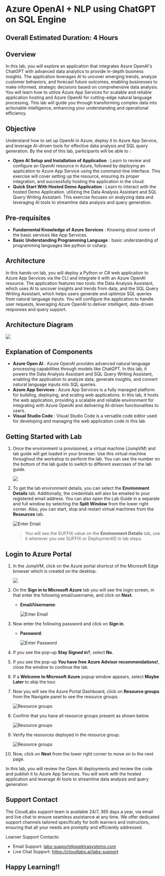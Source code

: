 # Azure OpenAI + NLP using ChatGPT on SQL Engine

## Overall Estimated Duration: 4 Hours

## Overview

In this lab, you will explore an application that integrates Azure OpenAI's ChatGPT with advanced data analytics to provide in-depth business insights. The application leverages AI to uncover emerging trends, analyze customer behaviors, and forecast future outcomes, enabling businesses to make informed, strategic decisions based on comprehensive data analysis. You will learn how to utilize Azure App Services for scalable and reliable application hosting and Azure OpenAI for cutting-edge natural language processing. This lab will guide you through transforming complex data into actionable intelligence, enhancing your understanding and operational efficiency.

## Objective

Understand how to set up OpenAI in Azure, deploy it to Azure App Service, and leverage AI-driven tools for effective data analysis and SQL query generation. By the end of this lab, participants will be able to : 

- **Open AI Setup and Installation of Application** : Learn to review and configure an OpenAI resource in Azure, followed by deploying an application to Azure App Service using the command-line interface. This exercise will cover setting up the resource, ensuring its proper integration, and successfully hosting the application in the cloud.
- **Quick Start With Hosted Demo Application** : Learn to interact with the hosted Demo Application, utilizing the Data Analysis Assistant and SQL Query Writing Assistant. This exercise focuses on analyzing data and leveraging AI tools to streamline data analysis and query generation.

## Pre-requisites
- **Fundamental Knowledge of Azure Services** : Knowing about some of the basic services like App Services.
- **Basic Understanding Programming Language** : basic understanding of programming languages like python or csharp.

## Architecture

In this hands-on lab, you will deploy a Python or C# web application to Azure App Services via the CLI and integrate it with an Azure OpenAI resource. The application features two tools: the Data Analysis Assistant, which uses AI to uncover insights and trends from data, and the SQL Query Writing Assistant, which helps users generate and optimize SQL queries from natural language inputs. You will configure the application to handle user requests, leveraging Azure OpenAI to deliver intelligent, data-driven responses and query support.

## Architecture Diagram

![](/images/updatedss1.png)

## Explanation of Components
- **Azure Open AI** : Azure OpenAI provides advanced natural language processing capabilities through models like ChatGPT. In this lab, it powers the Data Analysis Assistant and SQL Query Writing Assistant, enabling the application to analyze data, generate insights, and convert natural language inputs into SQL queries.
- **Azure App Services** : Azure App Services is a fully managed platform for building, deploying, and scaling web applications. In this lab, it hosts the web application, providing a scalable and reliable environment for integrating with Azure OpenAI and delivering AI-driven functionalities to users.
- **Visual Studio Code** : Visual Studio Code is a versatile code editor used for developing and managing the web application code in this lab.

## Getting Started with Lab

1. Once the environment is provisioned, a virtual machine (JumpVM) and lab guide will get loaded in your browser. Use this virtual machine throughout the workshop to perform the lab. You can see the number on the bottom of the lab guide to switch to different exercises of the lab guide.

   ![](images/getstartpage-01.png)
 
1. To get the lab environment details, you can select the **Environment Details** tab. Additionally, the credentials will also be emailed to your registered email address. You can also open the Lab Guide in a separate and full window by selecting the **Split Window** from the lower right corner. Also, you can start, stop and restart virtual machines from the **Resources** tab.

   ![](images/getstartpage-02.png "Enter Email")
 
   > You will see the SUFFIX value on the **Environment Details** tab, use it wherever you see SUFFIX or DeploymentID in lab steps.
 
## Login to Azure Portal

1. In the JumpVM, click on the Azure portal shortcut of the Microsoft Edge browser which is created on the desktop.

   ![](images/updated1.png)
   
1. On the **Sign in to Microsoft Azure** tab you will see the login screen, in that enter the following email/username, and click on **Next**. 

   * **Email/Username**: <inject key="AzureAdUserEmail"></inject>
   
      ![](images/signin-uname.png "Enter Email")
     
1. Now enter the following password and click on **Sign in**.
   
   * **Password**: <inject key="AzureAdUserPassword"></inject>
   
      ![](images/signin-pword.png "Enter Password")
     
1. If you see the pop-up **Stay Signed in?**, select **No**.

1. If you see the pop-up **You have free Azure Advisor recommendations!**, close the window to continue the lab.

1. If a **Welcome to Microsoft Azure** popup window appears, select **Maybe Later** to skip the tour.
   
1. Now you will see the Azure Portal Dashboard, click on **Resource groups** from the Navigate panel to see the resource groups.

   ![](images/select-rg.png "Resource groups")
   
1. Confirm that you have all resource groups present as shown below.

   ![](images/open-sql-rg.png "Resource groups")
   
1. Verify the resources deployed in the resource group.

   ![](images/resources.png "Resource groups")
   
1. Now, click on **Next** from the lower right corner to move on to the next page.

In this lab, you will review the Open AI deployments and review the code and publish it to Azure App Services. You will work with the hosted application and leverage AI tools to streamline data analysis and query generation

## Support Contact

The CloudLabs support team is available 24/7, 365 days a year, via email and live chat to ensure seamless assistance at any time. We offer dedicated support channels tailored specifically for both learners and instructors, ensuring that all your needs are promptly and efficiently addressed.

Learner Support Contacts:

- Email Support: labs-support@spektrasystems.com
- Live Chat Support: https://cloudlabs.ai/labs-support

## Happy Learning!!

